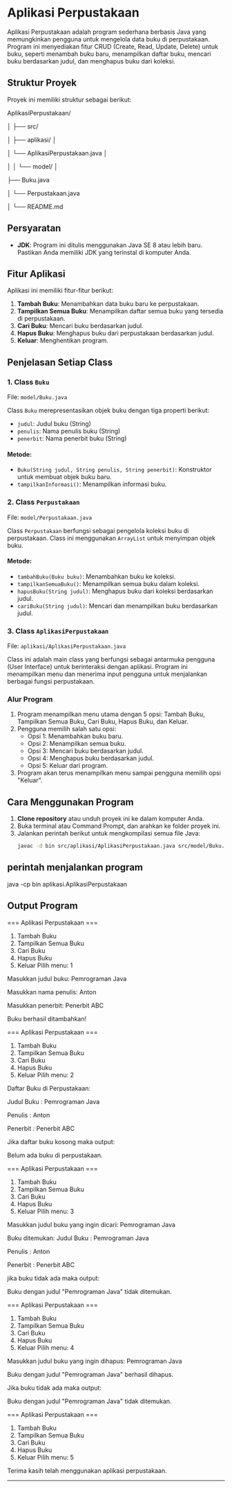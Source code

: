 # Aplikasi Perpustakaan

Aplikasi Perpustakaan adalah program sederhana berbasis Java yang memungkinkan pengguna untuk mengelola data buku di perpustakaan. Program ini menyediakan fitur CRUD (Create, Read, Update, Delete) untuk buku, seperti menambah buku baru, menampilkan daftar buku, mencari buku berdasarkan judul, dan menghapus buku dari koleksi.

## Struktur Proyek
Proyek ini memiliki struktur sebagai berikut:

AplikasiPerpustakaan/ 

│ ├── src/

│ ├── aplikasi/ │ 

│ └── AplikasiPerpustakaan.java │ 

│ │ └── model/ │ 

├── Buku.java 

│ └── Perpustakaan.java 

│ └── README.md

## Persyaratan
- **JDK**: Program ini ditulis menggunakan Java SE 8 atau lebih baru. Pastikan Anda memiliki JDK yang terinstal di komputer Anda.

## Fitur Aplikasi
Aplikasi ini memiliki fitur-fitur berikut:

1. **Tambah Buku**: Menambahkan data buku baru ke perpustakaan.
2. **Tampilkan Semua Buku**: Menampilkan daftar semua buku yang tersedia di perpustakaan.
3. **Cari Buku**: Mencari buku berdasarkan judul.
4. **Hapus Buku**: Menghapus buku dari perpustakaan berdasarkan judul.
5. **Keluar**: Menghentikan program.

## Penjelasan Setiap Class
### 1. Class `Buku`
File: `model/Buku.java`

Class `Buku` merepresentasikan objek buku dengan tiga properti berikut:
- `judul`: Judul buku (String)
- `penulis`: Nama penulis buku (String)
- `penerbit`: Nama penerbit buku (String)

#### Metode:
- `Buku(String judul, String penulis, String penerbit)`: Konstruktor untuk membuat objek buku baru.
- `tampilkanInformasi()`: Menampilkan informasi buku.

### 2. Class `Perpustakaan`
File: `model/Perpustakaan.java`

Class `Perpustakaan` berfungsi sebagai pengelola koleksi buku di perpustakaan. Class ini menggunakan `ArrayList` untuk menyimpan objek buku.

#### Metode:
- `tambahBuku(Buku buku)`: Menambahkan buku ke koleksi.
- `tampilkanSemuaBuku()`: Menampilkan semua buku dalam koleksi.
- `hapusBuku(String judul)`: Menghapus buku dari koleksi berdasarkan judul.
- `cariBuku(String judul)`: Mencari dan menampilkan buku berdasarkan judul.

### 3. Class `AplikasiPerpustakaan`
File: `aplikasi/AplikasiPerpustakaan.java`

Class ini adalah main class yang berfungsi sebagai antarmuka pengguna (User Interface) untuk berinteraksi dengan aplikasi. Program ini menampilkan menu dan menerima input pengguna untuk menjalankan berbagai fungsi perpustakaan.

### Alur Program
1. Program menampilkan menu utama dengan 5 opsi: Tambah Buku, Tampilkan Semua Buku, Cari Buku, Hapus Buku, dan Keluar.
2. Pengguna memilih salah satu opsi:
   - Opsi 1: Menambahkan buku baru.
   - Opsi 2: Menampilkan semua buku.
   - Opsi 3: Mencari buku berdasarkan judul.
   - Opsi 4: Menghapus buku berdasarkan judul.
   - Opsi 5: Keluar dari program.
3. Program akan terus menampilkan menu sampai pengguna memilih opsi "Keluar".

## Cara Menggunakan Program
1. **Clone repository** atau unduh proyek ini ke dalam komputer Anda.
2. Buka terminal atau Command Prompt, dan arahkan ke folder proyek ini.
3. Jalankan perintah berikut untuk mengkompilasi semua file Java:
   ```bash
   javac -d bin src/aplikasi/AplikasiPerpustakaan.java src/model/Buku.java src/model/Perpustakaan.java

## perintah menjalankan program
java -cp bin aplikasi.AplikasiPerpustakaan

## Output Program
=== Aplikasi Perpustakaan ===
1. Tambah Buku
2. Tampilkan Semua Buku
3. Cari Buku
4. Hapus Buku
5. Keluar
Pilih menu: 1

Masukkan judul buku: Pemrograman Java

Masukkan nama penulis: Anton

Masukkan penerbit: Penerbit ABC

Buku berhasil ditambahkan!

=== Aplikasi Perpustakaan ===
1. Tambah Buku
2. Tampilkan Semua Buku
3. Cari Buku
4. Hapus Buku
5. Keluar
Pilih menu: 2

Daftar Buku di Perpustakaan:

Judul Buku   : Pemrograman Java

Penulis      : Anton

Penerbit     : Penerbit ABC

Jika daftar buku kosong maka output:

Belum ada buku di perpustakaan.

=== Aplikasi Perpustakaan ===
1. Tambah Buku
2. Tampilkan Semua Buku
3. Cari Buku
4. Hapus Buku
5. Keluar
Pilih menu: 3

Masukkan judul buku yang ingin dicari: Pemrograman Java

Buku ditemukan:
Judul Buku   : Pemrograman Java

Penulis      : Anton

Penerbit     : Penerbit ABC

jika buku tidak ada maka output:

Buku dengan judul "Pemrograman Java" tidak ditemukan.

=== Aplikasi Perpustakaan ===
1. Tambah Buku
2. Tampilkan Semua Buku
3. Cari Buku
4. Hapus Buku
5. Keluar
Pilih menu: 4

Masukkan judul buku yang ingin dihapus: Pemrograman Java

Buku dengan judul "Pemrograman Java" berhasil dihapus.

Jika buku tidak ada maka output:

Buku dengan judul "Pemrograman Java" tidak ditemukan.

=== Aplikasi Perpustakaan ===
1. Tambah Buku
2. Tampilkan Semua Buku
3. Cari Buku
4. Hapus Buku
5. Keluar
Pilih menu: 5

Terima kasih telah menggunakan aplikasi perpustakaan.

-------------------------
